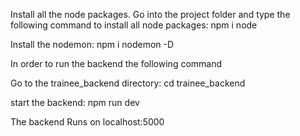 Install all the node packages. Go into the project folder and type the following command to install all node packages: npm i node 

Install the nodemon: npm i nodemon -D

In order to run the backend the following command

Go to the trainee_backend directory: cd trainee_backend

start the backend: npm run dev  

The backend Runs on localhost:5000
